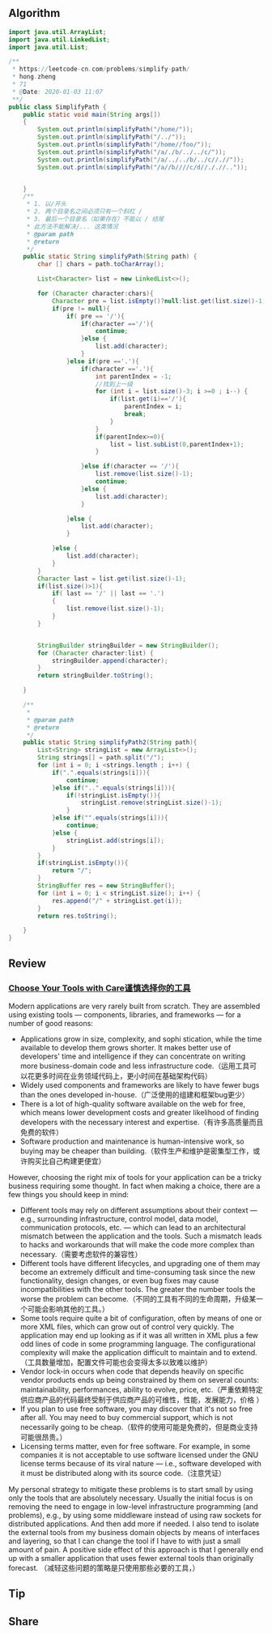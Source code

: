 ## Algorithm
```java
import java.util.ArrayList;
import java.util.LinkedList;
import java.util.List;

/**
 * https://leetcode-cn.com/problems/simplify-path/
 * hong.zheng
 * 71
 * @Date: 2020-01-03 11:07
 **/
public class SimplifyPath {
    public static void main(String args[])
    {
        System.out.println(simplifyPath("/home/"));
        System.out.println(simplifyPath("/../"));
        System.out.println(simplifyPath("/home//foo/"));
        System.out.println(simplifyPath("/a/./b/../../c/"));
        System.out.println(simplifyPath("/a/../../b/../c//.//"));
        System.out.println(simplifyPath("/a//b////c/d//././/.."));


    }
    /**
     * 1. 以/开头
     * 2. 两个目录名之间必须只有一个斜杠 /
     * 3. 最后一个目录名（如果存在）不能以 / 结尾
     * 此方法不能解决/... 这类情况
     * @param path
     * @return
     */
    public static String simplifyPath(String path) {
        char [] chars = path.toCharArray();

        List<Character> list = new LinkedList<>();

        for (Character character:chars){
            Character pre = list.isEmpty()?null:list.get(list.size()-1);
            if(pre != null){
                if( pre == '/'){
                    if(character =='/'){
                        continue;
                    }else {
                        list.add(character);
                    }
                }else if(pre =='.'){
                    if(character =='.'){
                        int parentIndex = -1;
                        //找到上一级
                        for (int i = list.size()-3; i >=0 ; i--) {
                            if(list.get(i)=='/'){
                                parentIndex = i;
                                break;
                            }
                        }
                        if(parentIndex>=0){
                            list = list.subList(0,parentIndex+1);
                        }

                    }else if(character == '/'){
                        list.remove(list.size()-1);
                        continue;
                    }else {
                        list.add(character);
                    }

                }else {
                    list.add(character);
                }

            }else {
                list.add(character);
            }
        }
        Character last = list.get(list.size()-1);
        if(list.size()>1){
            if( last == '/' || last == '.')
            {
                list.remove(list.size()-1);
            }
        }


        StringBuilder stringBuilder = new StringBuilder();
        for (Character character:list) {
            stringBuilder.append(character);
        }
        return stringBuilder.toString();

    }

    /**
     * 
     * @param path
     * @return
     */
    public static String simplifyPath2(String path){
        List<String> stringList = new ArrayList<>();
        String strings[] = path.split("/");
        for (int i = 0; i <strings.length ; i++) {
            if(".".equals(strings[i])){
                continue;
            }else if("..".equals(strings[i])){
                if(!stringList.isEmpty()){
                    stringList.remove(stringList.size()-1);
                }
            }else if("".equals(strings[i])){
                continue;
            }else {
                stringList.add(strings[i]);
            }
        }
        if(stringList.isEmpty()){
            return "/";
        }
        StringBuffer res = new StringBuffer();
        for (int i = 0; i < stringList.size(); i++) {
            res.append("/" + stringList.get(i));
        }
        return res.toString();

    }
}

```
## Review
### [Choose Your Tools with Care谨慎选择你的工具](https://97-things-every-x-should-know.gitbooks.io/97-things-every-programmer-should-know/content/en/thing_10/)

Modern applications are very rarely built from scratch. They are assembled using existing tools — components, libraries, and frameworks — for a number of good reasons:

- Applications grow in size, complexity, and sophi
stication, while the time available to develop them grows shorter. It makes better use of developers' time and intelligence if they can concentrate on writing more business-domain code and less infrastructure code.（运用工具可以花更多时间在业务领域代码上，更小时间在基础架构代码）
- Widely used components and frameworks are likely to have fewer bugs than the ones developed in-house.（广泛使用的组建和框架bug更少）
- There is a lot of high-quality software available on the web for free, which means lower development costs and greater likelihood of finding developers with the necessary interest and expertise.（有许多高质量而且免费的软件）
- Software production and maintenance is human-intensive work, so buying may be cheaper than building.（软件生产和维护是密集型工作，或许购买比自己构建更便宜）

However, choosing the right mix of tools for your application can be a tricky business requiring some thought. In fact when making a choice, there are a few things you should keep in mind:

- Different tools may rely on different assumptions about their context — e.g., surrounding infrastructure, control model, data model, communication protocols, etc. — which can lead to an architectural mismatch between the application and the tools. Such a mismatch leads to hacks and workarounds that will make the code more complex than necessary.（需要考虑软件的兼容性）
- Different tools have different lifecycles, and upgrading one of them may become an extremely difficult and time-consuming task since the new functionality, design changes, or even bug fixes may cause incompatibilities with the other tools. The greater the number tools the worse the problem can become.（不同的工具有不同的生命周期，升级某一个可能会影响其他的工具。）
- Some tools require quite a bit of configuration, often by means of one or more XML files, which can grow out of control very quickly. The application may end up looking as if it was all written in XML plus a few odd lines of code in some programming language. The configurational complexity will make the application difficult to maintain and to extend.（工具数量增加，配置文件可能也会变得太多以致难以维护）
- Vendor lock-in occurs when code that depends heavily on specific vendor products ends up being constrained by them on several counts: maintainability, performances, ability to evolve, price, etc.（严重依赖特定供应商产品的代码最终受制于供应商产品的可维性，性能，发展能力，价格 ）
- If you plan to use free software, you may discover that it's not so free after all. You may need to buy commercial support, which is not necessarily going to be cheap.（软件的使用可能是免费的，但是商业支持可能很昂贵。）
- Licensing terms matter, even for free software. For example, in some companies it is not acceptable to use software licensed under the GNU license terms because of its viral nature — i.e., software developed with it must be distributed along with its source code.（注意凭证）

My personal strategy to mitigate these problems is to start small by using only the tools that are absolutely necessary. Usually the initial focus is on removing the need to engage in low-level infrastructure programming (and problems), e.g., by using some middleware instead of using raw sockets for distributed applications. And then add more if needed. I also tend to isolate the external tools from my business domain objects by means of interfaces and layering, so that I can change the tool if I have to with just a small amount of pain. A positive side effect of this approach is that I generally end up with a smaller application that uses fewer external tools than originally forecast.
（减轻这些问题的策略是只使用那些必要的工具，）


## Tip

## Share
